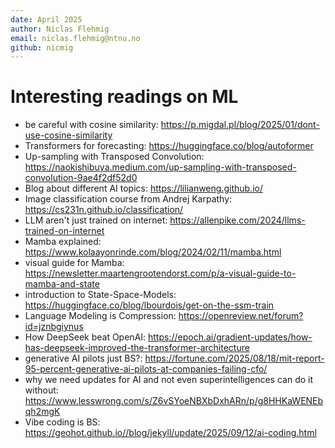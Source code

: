 ```yaml
---
date: April 2025
author: Niclas Flehmig
email: niclas.flehmig@ntnu.no
github: nicmig
---
```

# Interesting readings on ML

- be careful with cosine similarity: https://p.migdal.pl/blog/2025/01/dont-use-cosine-similarity
- Transformers for forecasting: https://huggingface.co/blog/autoformer
- Up-sampling with Transposed Convolution: https://naokishibuya.medium.com/up-sampling-with-transposed-convolution-9ae4f2df52d0
- Blog about different AI topics: https://lilianweng.github.io/
- Image classification course from Andrej Karpathy: https://cs231n.github.io/classification/
- LLM aren't just trained on internet: https://allenpike.com/2024/llms-trained-on-internet
- Mamba explained: https://www.kolaayonrinde.com/blog/2024/02/11/mamba.html
- visual guide for Mamba: https://newsletter.maartengrootendorst.com/p/a-visual-guide-to-mamba-and-state
- introduction to State-Space-Models: https://huggingface.co/blog/lbourdois/get-on-the-ssm-train
- Language Modeling is Compression: https://openreview.net/forum?id=jznbgiynus
- How DeepSeek beat OpenAI: https://epoch.ai/gradient-updates/how-has-deepseek-improved-the-transformer-architecture
- generative AI pilots just BS?: https://fortune.com/2025/08/18/mit-report-95-percent-generative-ai-pilots-at-companies-failing-cfo/
- why we need updates for AI and not even superintelligences can do it without: https://www.lesswrong.com/s/Z6vSYoeNBXbDxhARn/p/g8HHKaWENEbqh2mgK
- Vibe coding is BS: https://geohot.github.io//blog/jekyll/update/2025/09/12/ai-coding.html
